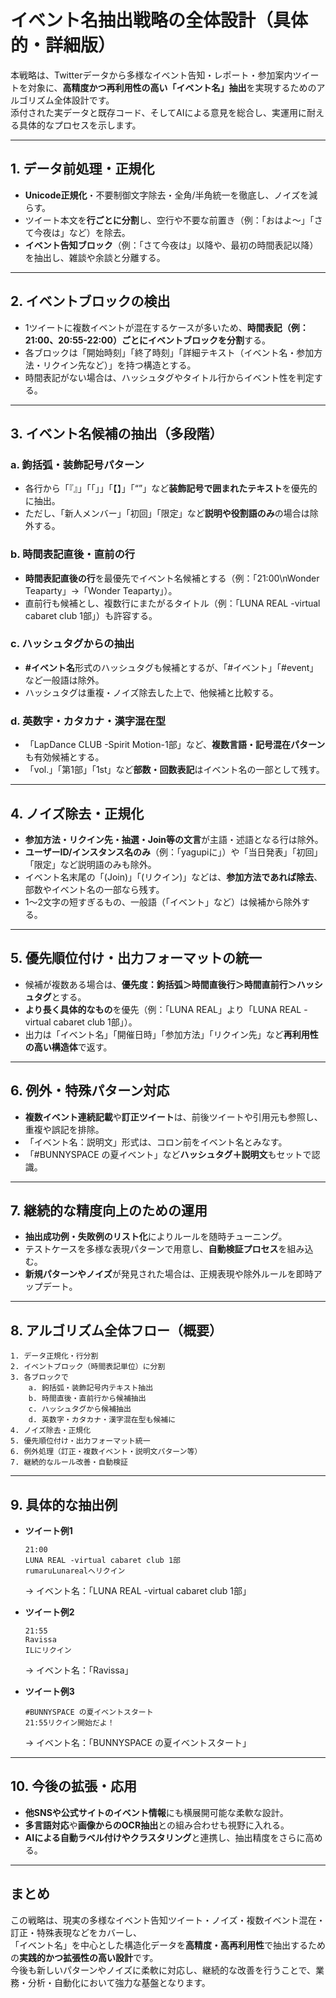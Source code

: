 # イベント名抽出戦略の全体設計（具体的・詳細版）

本戦略は、Twitterデータから多様なイベント告知・レポート・参加案内ツイートを対象に、**高精度かつ再利用性の高い「イベント名」抽出**を実現するためのアルゴリズム全体設計です。  
添付された実データと既存コード、そしてAIによる意見を総合し、実運用に耐える具体的なプロセスを示します。

---

## 1. データ前処理・正規化

- **Unicode正規化**・不要制御文字除去・全角/半角統一を徹底し、ノイズを減らす。
- ツイート本文を**行ごとに分割**し、空行や不要な前置き（例：「おはよ～」「さて今夜は」など）を除去。
- **イベント告知ブロック**（例：「さて今夜は」以降や、最初の時間表記以降）を抽出し、雑談や余談と分離する。

---

## 2. イベントブロックの検出

- 1ツイートに複数イベントが混在するケースが多いため、**時間表記（例：21:00、20:55-22:00）ごとにイベントブロックを分割**する。
- 各ブロックは「開始時刻」「終了時刻」「詳細テキスト（イベント名・参加方法・リクイン先など）」を持つ構造とする。
- 時間表記がない場合は、ハッシュタグやタイトル行からイベント性を判定する。

---

## 3. イベント名候補の抽出（多段階）

### a. 鉤括弧・装飾記号パターン

- 各行から「『』」「「」」「【】」「“”」など**装飾記号で囲まれたテキスト**を優先的に抽出。
- ただし、「新人メンバー」「初回」「限定」など**説明や役割語のみ**の場合は除外する。

### b. 時間表記直後・直前の行

- **時間表記直後の行**を最優先でイベント名候補とする（例：「21:00\nWonder Teaparty」→「Wonder Teaparty」）。
- 直前行も候補とし、複数行にまたがるタイトル（例：「LUNA REAL -virtual cabaret club 1部」）も許容する。

### c. ハッシュタグからの抽出

- **#イベント名**形式のハッシュタグも候補とするが、「#イベント」「#event」など一般語は除外。
- ハッシュタグは重複・ノイズ除去した上で、他候補と比較する。

### d. 英数字・カタカナ・漢字混在型

- 「LapDance CLUB -Spirit Motion-1部」など、**複数言語・記号混在パターン**も有効候補とする。
- 「vol.」「第1部」「1st」など**部数・回数表記**はイベント名の一部として残す。

---

## 4. ノイズ除去・正規化

- **参加方法・リクイン先・抽選・Join等の文言**が主語・述語となる行は除外。
- **ユーザーID/インスタンス名のみ**（例：「yagupiに」）や「当日発表」「初回」「限定」など説明語のみも除外。
- イベント名末尾の「(Join)」「(リクイン)」などは、**参加方法であれば除去**、部数やイベント名の一部なら残す。
- 1～2文字の短すぎるもの、一般語（「イベント」など）は候補から除外する。

---

## 5. 優先順位付け・出力フォーマットの統一

- 候補が複数ある場合は、**優先度：鉤括弧＞時間直後行＞時間直前行＞ハッシュタグ**とする。
- **より長く具体的なもの**を優先（例：「LUNA REAL」より「LUNA REAL -virtual cabaret club 1部」）。
- 出力は「イベント名」「開催日時」「参加方法」「リクイン先」など**再利用性の高い構造体**で返す。

---

## 6. 例外・特殊パターン対応

- **複数イベント連続記載**や**訂正ツイート**は、前後ツイートや引用元も参照し、重複や誤記を排除。
- 「イベント名：説明文」形式は、コロン前をイベント名とみなす。
- 「#BUNNYSPACE の夏イベント」など**ハッシュタグ＋説明文**もセットで認識。

---

## 7. 継続的な精度向上のための運用

- **抽出成功例・失敗例のリスト化**によりルールを随時チューニング。
- テストケースを多様な表現パターンで用意し、**自動検証プロセス**を組み込む。
- **新規パターンやノイズ**が発見された場合は、正規表現や除外ルールを即時アップデート。

---

## 8. アルゴリズム全体フロー（概要）

```plaintext
1. データ正規化・行分割
2. イベントブロック（時間表記単位）に分割
3. 各ブロックで
    a. 鉤括弧・装飾記号内テキスト抽出
    b. 時間直後・直前行から候補抽出
    c. ハッシュタグから候補抽出
    d. 英数字・カタカナ・漢字混在型も候補に
4. ノイズ除去・正規化
5. 優先順位付け・出力フォーマット統一
6. 例外処理（訂正・複数イベント・説明文パターン等）
7. 継続的なルール改善・自動検証
```

---

## 9. 具体的な抽出例

- **ツイート例1**  
  ```
  21:00
  LUNA REAL -virtual cabaret club 1部
  rumaruLunarealへリクイン
  ```
  → イベント名：「LUNA REAL -virtual cabaret club 1部」

- **ツイート例2**  
  ```
  21:55
  Ravissa
  ILにリクイン
  ```
  → イベント名：「Ravissa」

- **ツイート例3**  
  ```
  #BUNNYSPACE の夏イベントスタート
  21:55リクイン開始だよ！
  ```
  → イベント名：「BUNNYSPACE の夏イベントスタート」

---

## 10. 今後の拡張・応用

- **他SNSや公式サイトのイベント情報**にも横展開可能な柔軟な設計。
- **多言語対応**や**画像からのOCR抽出**との組み合わせも視野に入れる。
- **AIによる自動ラベル付けやクラスタリング**と連携し、抽出精度をさらに高める。

---

## まとめ

この戦略は、現実の多様なイベント告知ツイート・ノイズ・複数イベント混在・訂正・特殊表現などをカバーし、  
「イベント名」を中心とした構造化データを**高精度・高再利用性**で抽出するための**実践的かつ拡張性の高い設計**です。  
今後も新しいパターンやノイズに柔軟に対応し、継続的な改善を行うことで、業務・分析・自動化において強力な基盤となります。